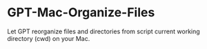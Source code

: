 # GPT-Mac-Organize-Files
Let GPT reorganize files and directories from script current working directory (cwd) on your Mac.
